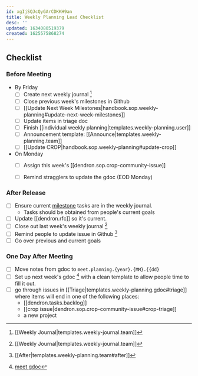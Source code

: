 ```yaml
---
id: xgIjSQJcQyGArCDKKH9an
title: Weekly Planning Lead Checklist
desc: ''
updated: 1634080519379
created: 1625575868274
---
```


## Checklist

### Before Meeting
- By Friday
  - [ ] Create next weekly journal [^1]
  - [ ] Close previous week's milestones in Github
  - [ ] [[Update Next Week Milestones|handbook.sop.weekly-planning#update-next-week-milestones]]
  - [ ] Update items in triage doc
  - [ ] Finish [[individual weekly planning|templates.weekly-planning.user]]
  - [ ] Announcement template: [[Announce|templates.weekly-planning.team]]
  - [ ] [[Update CROP|handbook.sop.weekly-planning#update-crop]]
- On Monday
  - [ ] Assign this week's [[dendron.sop.crop-community-issue]]
  - [ ] Remind stragglers to update the gdoc (EOD Monday)


### After Release
  <!-- We'll automate this process, right now, not worth doing-->
- [ ] Ensure current [milestone](https://github.com/dendronhq/dendron/milestones) tasks are in the weekly journal.
  - Tasks should be obtained from people's current goals
- [ ] Update [[dendron.rfc]] so it's current.
- [ ] Close out last week's weekly journal [^1]
- [ ] Remind people to update issue in Github [^2] 
- [ ] Go over previous and current goals

### One Day After Meeting
- [ ] Move notes from gdoc to `meet.planning.{year}.{MM}.{{dd}`
- [ ] Set up next week's gdoc [^meet-gdoc] with a clean template to allow people time to fill it out.
- [ ] go through issues in [[Triage|templates.weekly-planning.gdoc#triage]] where items will end in one of the following places:
    - [[dendron.tasks.backlog]]
    - [[crop issue|dendron.sop.crop-community-issue#crop-triage]]
    - a new project

[^meet-gdoc]: [meet gdoc](https://docs.google.com/document/d/1GEZfMMHLmz5AIvGoZrjM24TL7r_XjlmuerjEa2L9Pmo/edit#)
[^1]: [[Weekly Journal|templates.weekly-journal.team]] 
[^2]: [[After|templates.weekly-planning.team#after]]
